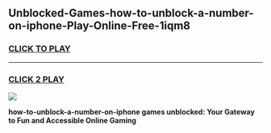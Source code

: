 
## Unblocked-Games-how-to-unblock-a-number-on-iphone-Play-Online-Free-1iqm8
<h3>
<a href="https://premium76.site?title=how-to-unblock-a-number-on-iphone&ref=26A">CLICK TO PLAY</a></h3>
<hr>

<h3>
<a href="https://premium76.site?title=how-to-unblock-a-number-on-iphone&ref=26A">CLICK 2 PLAY</a>
  
</h3>

<a href="https://premium76.site?title=how-to-unblock-a-number-on-iphone&ref=26A"><img src="https://clearcache.store/games.png"></a>


**how-to-unblock-a-number-on-iphone games unblocked: Your Gateway to Fun and Accessible Online Gaming**
